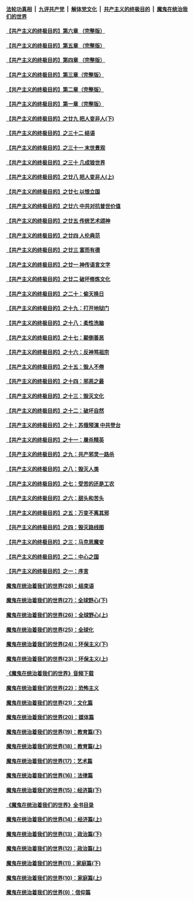 ####  [法轮功真相](../../../../basic/blob/master/README.md?t=07050831) &nbsp;|&nbsp; [九评共产党](../../../../9ping.md/blob/master/README.md?t=07050831) &nbsp;|&nbsp; [解体党文化](../../../../jtdwh.md/blob/master/README.md?t=07050831)  &nbsp;|&nbsp; [共产主义的终极目的](../../../../gczydzjmd.md/blob/master/README.md?t=07050831) &nbsp;|&nbsp; [魔鬼在统治我们的世界](../../../../mgztzwmdsj.md/blob/master/README.md?t=07050831) 

#### [【共产主义的终极目的】第六章 （完整版）](../pages/nsc422/n11428913.md?t=07050831) 

#### [【共产主义的终极目的】第五章 （完整版）](../pages/nsc422/n11428912.md?t=07050831) 

#### [【共产主义的终极目的】第四章 （完整版）](../pages/nsc422/n11428907.md?t=07050831) 

#### [【共产主义的终极目的】第三章（完整版）](../pages/nsc422/n11428848.md?t=07050831) 

#### [【共产主义的终极目的】第二章（完整版）](../pages/nsc422/n11428831.md?t=07050831) 

#### [【共产主义的终极目的】第一章（完整版）](../pages/nsc422/n11417651.md?t=07050831) 

#### [【共产主义的终极目的】之廿九 把人变非人(下)](../pages/nsc422/n11344140.md?t=07050831) 

#### [【共产主义的终极目的】之三十二 结语](../pages/nsc422/n11360535.md?t=07050831) 

#### [【共产主义的终极目的】之三十一 末世景观](../pages/nsc422/n11351129.md?t=07050831) 

#### [【共产主义的终极目的】之三十 几成狼世界](../pages/nsc422/n11348280.md?t=07050831) 

#### [【共产主义的终极目的】之廿八 把人变非人(上)](../pages/nsc422/n11340492.md?t=07050831) 

#### [【共产主义的终极目的】之廿七 以恨立国](../pages/nsc422/n11336944.md?t=07050831) 

#### [【共产主义的终极目的】之廿六 中共对抗普世价值](../pages/nsc422/n11324785.md?t=07050831) 

#### [【共产主义的终极目的】之廿五 传统艺术颂神](../pages/nsc422/n11296396.md?t=07050831) 

#### [【共产主义的终极目的】之廿四 人伦典范](../pages/nsc422/n11296397.md?t=07050831) 

#### [【共产主义的终极目的】之廿三 富而有德](../pages/nsc422/n11283598.md?t=07050831) 

#### [【共产主义的终极目的】之廿一 神传语言文字](../pages/nsc422/n11263265.md?t=07050831) 

#### [【共产主义的终极目的】之廿二 破坏修炼文化](../pages/nsc422/n11245728.md?t=07050831) 

#### [【共产主义的终极目的】之二十：偷天换日](../pages/nsc422/n11238846.md?t=07050831) 

#### [【共产主义的终极目的】之十九：打开地狱门](../pages/nsc422/n11206376.md?t=07050831) 

#### [【共产主义的终极目的】之十八：柔性洗脑](../pages/nsc422/n11199994.md?t=07050831) 

#### [【共产主义的终极目的】之十七：颠倒善恶](../pages/nsc422/n11179782.md?t=07050831) 

#### [【共产主义的终极目的】之十六：反神骂祖宗](../pages/nsc422/n11166798.md?t=07050831) 

#### [【共产主义的终极目的】之十五：毁人不倦](../pages/nsc422/n11166792.md?t=07050831) 

#### [【共产主义的终极目的】之十四：邪恶之最](../pages/nsc422/n11150249.md?t=07050831) 

#### [【共产主义的终极目的】之十三：毁灭文化](../pages/nsc422/n11135227.md?t=07050831) 

#### [【共产主义的终极目的】之十二：破坏自然](../pages/nsc422/n11135214.md?t=07050831) 

#### [【共产主义的终极目的】之十：苏俄预演 中共登台](../pages/nsc422/n11118424.md?t=07050831) 

#### [【共产主义的终极目的】之十一：屠杀精英](../pages/nsc422/n11118442.md?t=07050831) 

#### [【共产主义的终极目的】之九：共产邪灵一路杀](../pages/nsc422/n11114139.md?t=07050831) 

#### [【共产主义的终极目的】之八：毁灭人类](../pages/nsc422/n11108503.md?t=07050831) 

#### [【共产主义的终极目的】之七：受苦的还是工农](../pages/nsc422/n11101809.md?t=07050831) 

#### [【共产主义的终极目的】之六：甜头和苦头](../pages/nsc422/n11096971.md?t=07050831) 

#### [【共产主义的终极目的】之五：万变不离其邪](../pages/nsc422/n11091285.md?t=07050831) 

#### [【共产主义的终极目的】之四：毁灭路线图](../pages/nsc422/n11086284.md?t=07050831) 

#### [【共产主义的终极目的】之三：马克思魔变](../pages/nsc422/n11061941.md?t=07050831) 

#### [【共产主义的终极目的】之二：中心之国](../pages/nsc422/n11047728.md?t=07050831) 

#### [【共产主义的终极目的】之一：序言](../pages/nsc422/n11086077.md?t=07050831) 

#### [魔鬼在统治着我们的世界(28)：结束语](../pages/nsc422/n10936246.md?t=07050831) 

#### [魔鬼在统治着我们的世界(27)：全球野心(下)](../pages/nsc422/n10928319.md?t=07050831) 

#### [魔鬼在统治着我们的世界(26)：全球野心(上)](../pages/nsc422/n10900318.md?t=07050831) 

#### [魔鬼在统治着我们的世界(25)：全球化](../pages/nsc422/n10788205.md?t=07050831) 

#### [魔鬼在统治着我们的世界(24)：环保主义(下)](../pages/nsc422/n10695307.md?t=07050831) 

#### [魔鬼在统治着我们的世界(23)：环保主义(上)](../pages/nsc422/n10688613.md?t=07050831) 

#### [《魔鬼在统治着我们的世界》音频下载](../pages/nsc422/n10635553.md?t=07050831) 

#### [魔鬼在统治着我们的世界(22)：恐怖主义](../pages/nsc422/n10614727.md?t=07050831) 

#### [魔鬼在统治着我们的世界(21)：文化篇](../pages/nsc422/n10597706.md?t=07050831) 

#### [魔鬼在统治着我们的世界(20)：媒体篇](../pages/nsc422/n10586579.md?t=07050831) 

#### [魔鬼在统治着我们的世界(19)：教育篇(下)](../pages/nsc422/n10564808.md?t=07050831) 

#### [魔鬼在统治着我们的世界(18)：教育篇(上)](../pages/nsc422/n10526970.md?t=07050831) 

#### [魔鬼在统治着我们的世界(17)：艺术篇](../pages/nsc422/n10499093.md?t=07050831) 

#### [魔鬼在统治着我们的世界(16)：法律篇](../pages/nsc422/n10485969.md?t=07050831) 

#### [魔鬼在统治着我们的世界(15)：经济篇(下)](../pages/nsc422/n10469975.md?t=07050831) 

#### [《魔鬼在统治着我们的世界》全书目录](../pages/nsc422/n10464261.md?t=07050831) 

#### [魔鬼在统治着我们的世界(14)：经济篇(上)](../pages/nsc422/n10457370.md?t=07050831) 

#### [魔鬼在统治着我们的世界(13)：政治篇(下)](../pages/nsc422/n10448270.md?t=07050831) 

#### [魔鬼在统治着我们的世界(12)：政治篇(上)](../pages/nsc422/n10444576.md?t=07050831) 

#### [魔鬼在统治着我们的世界(11)：家庭篇(下)](../pages/nsc422/n10440961.md?t=07050831) 

#### [魔鬼在统治着我们的世界(10)：家庭篇(上)](../pages/nsc422/n10435448.md?t=07050831) 

#### [魔鬼在统治着我们的世界(9)：信仰篇](../pages/nsc422/n10432159.md?t=07050831) 

